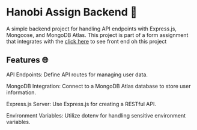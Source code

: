# Hanobi Assign Backend 🚀
A simple backend project for handling API endpoints with Express.js, Mongoose, and MongoDB Atlas. This project is part of a form assignment that integrates with the 
[click here](https://hanobi-form-assignment-abidkhan263187.vercel.app/) to see front end oh this project
## Features 🌐
API Endpoints: Define API routes for managing user data.

MongoDB Integration: Connect to a MongoDB Atlas database to store user information.

Express.js Server: Use Express.js for creating a RESTful API.

Environment Variables: Utilize dotenv for handling sensitive environment variables.
